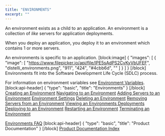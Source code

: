```yaml
---
title: "ENVIRONMENTS"
excerpt: ""
---
```

An environment exists as a child to an application. An environment is a collection of *like* servers for application deployments.

When you deploy an application, you deploy it to an environment which contains 1 or more servers.

An environments is specific to an application.
[block:image]
{
  "images": [
    {
      "image": [
        "https://www.filepicker.io/api/file/lPE5sAdPS2CvKyVbUFEF",
        "distelli_environments.png",
        "911",
        "424",
        "#4cbb6d",
        ""
      ]
    }
  ]
}
[/block]
Environments fit into the Software Development Life Cycle (SDLC) process.

For information on environment variables see [Environment Variables](doc:environment-variables).
[block:api-header]
{
  "type": "basic",
  "title": "Environments"
}
[/block]
[Creating an Environment](doc:creating-an-environment-1)
[Navigating to an Environment](doc:navigating-to-an-environment) 
[Adding Servers to an Environment](doc:adding-servers-to-an-environment) 
[Environment Settings](doc:environment-settings) 
[Deleting an Environment](doc:deleting-an-environment) 
[Removing Servers from an Environment](doc:removing-servers-from-an-environment) 
[Viewing an Environments Deployments](doc:viewing-an-environments-deployments) 
[Deploying to an Environment](doc:deploying-to-an-environment) 
[Restarting an Environment](doc:restarting-an-environment) 
[Terminating an Environment](doc:terminating-an-environment) 

[Environments FAQ](doc:environments-faq) 
[block:api-header]
{
  "type": "basic",
  "title": "Product Documentation"
}
[/block]
[Product Documentation Index](doc:product-documentation-index)